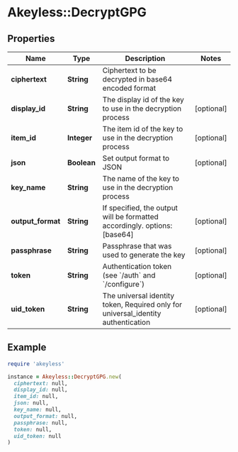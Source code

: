 # Akeyless::DecryptGPG

## Properties

| Name | Type | Description | Notes |
| ---- | ---- | ----------- | ----- |
| **ciphertext** | **String** | Ciphertext to be decrypted in base64 encoded format |  |
| **display_id** | **String** | The display id of the key to use in the decryption process | [optional] |
| **item_id** | **Integer** | The item id of the key to use in the decryption process | [optional] |
| **json** | **Boolean** | Set output format to JSON | [optional] |
| **key_name** | **String** | The name of the key to use in the decryption process |  |
| **output_format** | **String** | If specified, the output will be formatted accordingly. options: [base64] | [optional] |
| **passphrase** | **String** | Passphrase that was used to generate the key | [optional] |
| **token** | **String** | Authentication token (see &#x60;/auth&#x60; and &#x60;/configure&#x60;) | [optional] |
| **uid_token** | **String** | The universal identity token, Required only for universal_identity authentication | [optional] |

## Example

```ruby
require 'akeyless'

instance = Akeyless::DecryptGPG.new(
  ciphertext: null,
  display_id: null,
  item_id: null,
  json: null,
  key_name: null,
  output_format: null,
  passphrase: null,
  token: null,
  uid_token: null
)
```

